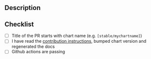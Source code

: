<!-- Thank you for contributing to deliveryhero/helm-charts! -->

## Description

<!--- Describe your changes in detail -->

## Checklist

- [ ] Title of the PR starts with chart name (e.g. `[stable/mychartname]`)
- [ ] I have read the [contribution instructions](https://github.com/deliveryhero/helm-charts#opening-a-pr), bumped chart version and regenerated the docs
- [ ] Github actions are passing
